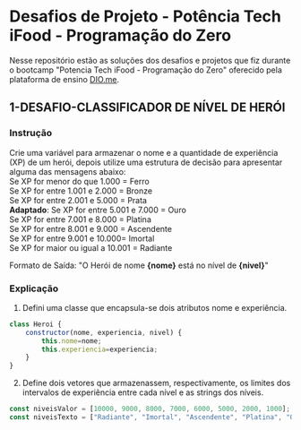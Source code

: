 # Desafios de Projeto - Potência Tech iFood - Programação do Zero
Nesse repositório estão as soluções dos desafios e projetos que fiz durante o bootcamp "Potencia Tech iFood - Programação do Zero" oferecido pela plataforma de ensino [DIO.me](https://www.dio.me).
## 1-DESAFIO-CLASSIFICADOR DE NÍVEL DE HERÓI
### Instrução
Crie uma variável para armazenar o nome e a quantidade de experiência (XP) de um herói, depois utilize uma estrutura de decisão para apresentar alguma das mensagens abaixo:<br>
Se XP for menor do que 1.000 = Ferro<br>
Se XP for entre 1.001 e 2.000 = Bronze<br>
Se XP for entre 2.001 e 5.000 = Prata<br>
**Adaptado**: Se XP for entre 5.001 e 7.000 = Ouro<br>
Se XP for entre 7.001 e 8.000 = Platina<br>
Se XP for entre 8.001 e 9.000 = Ascendente<br>
Se XP for entre 9.001 e 10.000= Imortal<br>
Se XP for maior ou igual a 10.001 = Radiante<br>

Formato de Saída: "O Herói de nome **{nome}** está no nível de **{nivel}**"
### Explicação
1. Defini uma classe que encapsula-se dois atributos nome e experiência.
```js
class Heroi {
    constructor(nome, experiencia, nivel) {
        this.nome=nome;
        this.experiencia=experiencia;
    }
}
```
2. Define dois vetores que armazenassem, respectivamente, os limites dos intervalos de experiência entre cada nível e as strings dos níveis.
```js
const niveisValor = [10000, 9000, 8000, 7000, 6000, 5000, 2000, 1000];
const niveisTexto = ["Radiante", "Imortal", "Ascendente", "Platina", "Ouro", "Ouro-prata", "Prata", "Bronze", "Ferro"];
```
